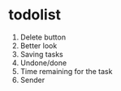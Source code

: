 # todolist
1. Delete button
2. Better look
3. Saving tasks
4. Undone/done
5. Time remaining for the task
6. Sender
